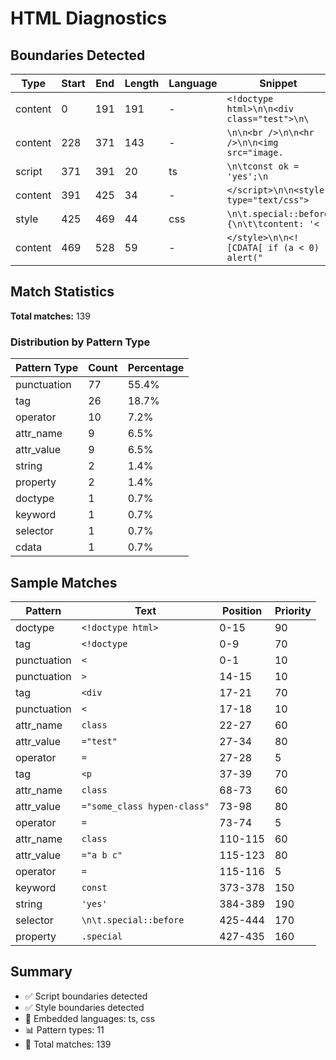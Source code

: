# HTML Diagnostics

## Boundaries Detected

| Type    | Start | End | Length | Language | Snippet                                    |
| ------- | ----- | --- | ------ | -------- | ------------------------------------------ |
| content | 0     | 191 | 191    | -        | `<!doctype html>\n\n<div class="test">\n\` |
| content | 228   | 371 | 143    | -        | `\n\n<br />\n\n<hr />\n\n<img src="image.` |
| script  | 371   | 391 | 20     | ts       | `\n\tconst ok = 'yes';\n`                  |
| content | 391   | 425 | 34     | -        | `</script>\n\n<style type="text/css">`     |
| style   | 425   | 469 | 44     | css      | `\n\t.special::before {\n\t\tcontent: '< ` |
| content | 469   | 528 | 59     | -        | `</style>\n\n<![CDATA[ if (a < 0) alert("` |

## Match Statistics

**Total matches:** 139

### Distribution by Pattern Type

| Pattern Type | Count | Percentage |
| ------------ | ----- | ---------- |
| punctuation  | 77    | 55.4%      |
| tag          | 26    | 18.7%      |
| operator     | 10    | 7.2%       |
| attr_name    | 9     | 6.5%       |
| attr_value   | 9     | 6.5%       |
| string       | 2     | 1.4%       |
| property     | 2     | 1.4%       |
| doctype      | 1     | 0.7%       |
| keyword      | 1     | 0.7%       |
| selector     | 1     | 0.7%       |
| cdata        | 1     | 0.7%       |

## Sample Matches

| Pattern     | Text                        | Position | Priority |
| ----------- | --------------------------- | -------- | -------- |
| doctype     | `<!doctype html>`           | 0-15     | 90       |
| tag         | `<!doctype`                 | 0-9      | 70       |
| punctuation | `<`                         | 0-1      | 10       |
| punctuation | `>`                         | 14-15    | 10       |
| tag         | `<div`                      | 17-21    | 70       |
| punctuation | `<`                         | 17-18    | 10       |
| attr_name   | `class`                     | 22-27    | 60       |
| attr_value  | `="test"`                   | 27-34    | 80       |
| operator    | `=`                         | 27-28    | 5        |
| tag         | `<p`                        | 37-39    | 70       |
| attr_name   | `class`                     | 68-73    | 60       |
| attr_value  | `="some_class hypen-class"` | 73-98    | 80       |
| operator    | `=`                         | 73-74    | 5        |
| attr_name   | `class`                     | 110-115  | 60       |
| attr_value  | `="a b c"`                  | 115-123  | 80       |
| operator    | `=`                         | 115-116  | 5        |
| keyword     | `const`                     | 373-378  | 150      |
| string      | `'yes'`                     | 384-389  | 190      |
| selector    | `\n\t.special::before `     | 425-444  | 170      |
| property    | `.special`                  | 427-435  | 160      |

## Summary

- ✅ Script boundaries detected
- ✅ Style boundaries detected
- 🔧 Embedded languages: ts, css
- 📊 Pattern types: 11
- 🎯 Total matches: 139
